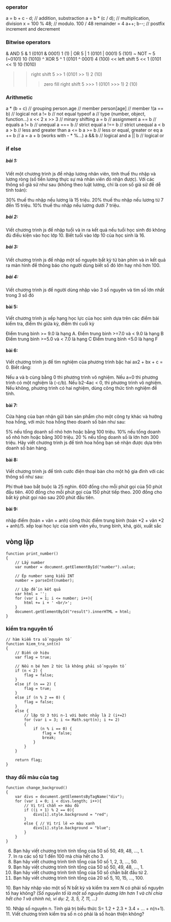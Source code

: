 ### operator
a = b + c - d;      // addition, substraction
a = b * (c / d);    // multiplication, division
x = 100 % 48;       // modulo. 100 / 48 remainder = 4
a++; b--;           // postfix increment and decrement
### Bitwise operators
&	AND 	 5 & 1 (0101 & 0001)	1 (1)
|	OR 	 5 | 1 (0101 | 0001)	5 (101)
~	NOT 	 ~ 5 (~0101)	10 (1010)
^	XOR 	 5 ^ 1 (0101 ^ 0001)	4 (100)
<<	left shift 	 5 << 1 (0101 << 1)	10 (1010)
>>	right shift 	 5 >> 1 (0101 >> 1)	2 (10)
>>>	zero fill right shift 	 5 >>> 1 (0101 >>> 1)	2 (10)
### Arithmetic
a * (b + c)         // grouping
person.age          // member
person[age]         // member
!(a == b)           // logical not
a != b              // not equal
typeof a            // type (number, object, function...)
x << 2  x >> 3      // minary shifting
a = b               // assignment
a == b              // equals
a != b              // unequal
a === b             // strict equal
a !== b             // strict unequal
a < b   a > b       // less and greater than
a <= b  a >= b      // less or equal, greater or eq
a += b              // a = a + b (works with - * %...)
a && b              // logical and
a || b              // logical or
### if else

##### bài 1:
Viết một chương trình js để nhập lương nhân viên, tính thuế thu nhập và lương ròng (số tiền lương thực sự mà nhân viên đó nhận được). Với các thông số giả sử như sau (không theo luật lương, chỉ là con số giả sử để dễ tính toán):

30% thuế thu nhập nếu lương là 15 triệu.
20% thuế thu nhập nếu lương từ 7 đến 15 triệu.
10% thuế thu nhập nếu lương dưới 7 triệu.

##### bài 2:

Viết chương trình js để nhập tuổi và in ra kết quả nếu tuổi học sinh đó
 không đủ điều kiện vào học lớp 10. Biết tuổi vào lớp 10 của học sinh là 16.

##### bài 3:

Viết chương trình js để nhập một số nguyên bất 
kỳ từ bàn phím và in kết quả ra màn hình để thông báo cho người dùng biết số đó lớn hay nhỏ hơn 100.
##### bài 4:
Viết chương trình js để người dùng nhập vào 3 số nguyên và tìm số lớn nhất trong 3 số đó

 #### bài 5:

 Viết chương trình js xếp hạng học lực của học sinh dựa trên các điểm bài kiểm tra, điểm thi giữa kỳ, điểm thi cuối kỳ

 Điểm trung bình >= 9.0 là hạng A.
Điểm trung bình >=7.0 và < 9.0 là hạng B
Điểm trung bình >=5.0 và < 7.0 là hạng C
Điểm trung bình <5.0 là hạng F

 #### bài 6:
Viết chương trình js để tìm nghiệm của phương trình bậc hai ax2 + bx + c = 0. Biết rằng:

Nếu a và b cùng bằng 0 thì phương trình vô nghiệm.
Nếu a=0 thì phương trình có một nghiệm là (-c/b).
Nếu b2-4ac < 0, thì phương trình vô nghiệm.
Nếu không, phương trình có hai nghiệm, dùng công thức tính nghiệm để tính.

#### bài 7:

Cửa hàng của bạn nhận gửi bán sản phẩm cho một công ty khác và hưởng hoa hồng, với mức hoa hồng theo doanh số bán như sau:

5% nếu tổng doanh số nhỏ hơn hoặc bằng 100 triệu.
10% nếu tổng doanh số nhỏ hơn hoặc bằng 300 triệu.
20 % nếu tổng doanh số là lớn hơn 300 triệu.
Hãy viết chương trình js để tính hoa hồng bạn sẽ nhận được dựa trên doanh số bán hàng.

#### bài 8:

Viết chương trình js để tính cước điện thoại bàn cho một hộ gia đình với các thông số như sau:

Phí thuê bao bắt buộc là 25 nghìn.
600 đồng cho mỗi phút gọi của 50 phút đầu tiên.
400 đồng cho mỗi phút gọi của 150 phút tiếp theo.
200 đồng cho bất kỳ phút gọi nào sau 200 phút đầu tiên.

#### bài 9:

nhập điểm (toán + văn + anh) 
công thức điểm trung bình  (toán *2 + văn *2 + anh)/5.
xếp loại học lực của sinh viên yếu, trung bình, khá, giỏi, xuất sắc

## vòng lặp

```
function print_number()
{
    // Lấy number
    var number = document.getElementById("number").value;
 
    // Ép number sang kiểu INT
    number = parseInt(number);
 
    // Lặp để in kết quả
    var html = '';
    for (var i = 1; i <= number; i++){
        html += i + ' <br/>';
    }
    document.getElementById("result").innerHTML = html;
}
```
### kiểm tra nguyên tố
```
// hàm kiểm tra số nguyên tố
function kiem_tra_snt(n)
{
    // Biến cờ hiệu
    var flag = true;
 
    // Nếu n bé hơn 2 tức là không phải số nguyên tố
    if (n < 2) {
        flag = false;
    }
    else if (n == 2) {
        flag = true;
    }
    else if (n % 2 == 0) {
        flag = false;
    }
    else {
        // lặp từ 3 tới n-1 với bước nhảy là 2 (i+=2)
        for (var i = 3; i <= Math.sqrt(n); i += 2)
        {
            if (n % i == 0) {
                flag = false;
                break;
            }
        }
    }
 
    return flag;
}
 ```

 ### thay đổi màu của tag

 ```
 function change_backgroud()
{
    var divs = document.getElementsByTagName("div");
    for (var i = 0; i < divs.length; i++){
        // Vị trí chẵn => màu đỏ
        if ((i + 1) % 2 == 0){
            divs[i].style.background = "red";
        }
        else { // Vị trí lẽ => màu xanh
            divs[i].style.background = "blue";
        }
    }
}

```

6. Bạn hãy viết chương trình tính tổng của 50 số 50, 49, 48, ..., 1.
3. In ra các số từ 1 đến 100 mà chia hết cho 3.
5. Bạn hãy viết chương trình tính tổng của 50 số 1, 2, 3, ..., 50.
6. Bạn hãy viết chương trình tính tổng của 50 số 50, 49, 48, ..., 1.
7. Bạn hãy viết chương trình tình tổng của 50 số chẵn bắt đầu từ 2.
8. Bạn hãy viết chương trình tính tổng của 20 số 5, 10, 15, ..., 100.
<p>10. Bạn hãy nhập vào một số N bất kỳ và kiểm tra xem N có phải số nguyên tố hay không?&nbsp;<em>(Số nguyên tố là một số nguyên dương lớn hơn 1 và chỉ chia hết cho 1 và chính nó, ví dụ: 2, 3, 5, 7, 11, ...)</em></p>
10. Nhập số nguyên n. Tính giá trị biểu thức S= 1.2 + 2.3 + 3.4 + ... + n(n+1).
11. Viết chương trình kiểm tra số n có phải là số hoàn thiện không?